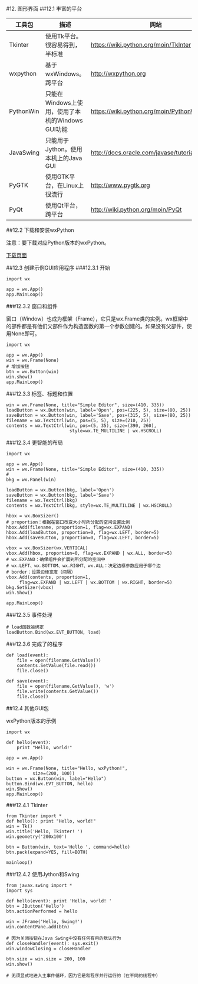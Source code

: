 #12. 图形界面
##12.1 丰富的平台

工具包 | 描述 | 网站
------ | ------- | -----
Tkinter | 使用Tk平台。很容易得到，半标准 | https://wiki.python.org/moin/TkInter
wxpython | 基于wxWindows。跨平台 | http://wxpython.org
PythonWin | 只能在Windows上使用，使用了本机的Windows GUI功能 | https://wiki.python.org/moin/PythonWin
JavaSwing | 只能用于Jython。使用本机上的Java GUI | http://docs.oracle.com/javase/tutorial/uiswing/
PyGTK | 使用GTK平台，在Linux上很流行 | http://www.pygtk.org
PyQt | 使用Qt平台，跨平台 | http://wiki.python.org/moin/PyQt

##12.2 下载和安装wxPython

注意：要下载对应Python版本的wxPython。

[下载页面](https://wxpython.org/download.php)

##12.3 创建示例GUI应用程序
###12.3.1 开始

```
import wx

app = wx.App()
app.MainLoop()
```

###12.3.2 窗口和组件

窗口（Window）也成为框架（Frame），它只是wx.Frame类的实例。wx框架中的部件都是有他们父部件作为构造函数的第一个参数创建的。如果没有父部件，使用None即可。

```
import wx

app = wx.App()
win = wx.Frame(None)
# 增加按钮
btn = wx.Button(win)
win.show()
app.MainLoop()
```

###12.3.3 标签、标题和位置

```
win = wx.Frame(None, title="Simple Editor", size=(410, 335))
loadButton = wx.Button(win, label='Open', pos=(225, 5), size=(80, 25))
saveButton = wx.Button(win, label='Save', pos=(315, 5), size=(80, 25))
filename = wx.TextCtrl(win, pos=(5, 5), size=(210, 25))
contents = wx.TextCtrl(win, pos=(5, 35), size=(390, 260),
                        style=wx.TE_MULTILINE | wx.HSCROLL)
```

###12.3.4 更智能的布局

```
import wx

app = wx.App()
win = wx.Frame(None, title="Simple Editor", size=(410, 335))
# 
bkg = wx.Panel(win)

loadButton = wx.Button(bkg, label='Open')
saveButton = wx.Button(bkg, label='Save')
filename = wx.TextCtrl(bkg)
contents = wx.TextCtrl(bkg, style=wx.TE_MULTILINE | wx.HSCROLL)

hbox = wx.BoxSizer()
# proportion：根据在窗口改变大小时所分配的空间设置比例
hbox.Add(filename, proportion=1, flag=wx.EXPAND)
hbox.Add(loadButton, proportion=0, flag=wx.LEFT, border=5)
hbox.Add(saveButton, proportion=0, flag=wx.LEFT, border=5)

vbox = wx.BoxSizer(wx.VERTICAL)
vbox.Add(hbox, proportion=0, flag=wx.EXPAND | wx.ALL, border=5)
# wx.EXPAND：确保组件会扩展到所分配的空间中
# wx.LEFT、wx.BOTTOM、wx.RIGHT、wx.ALL：决定边框参数应用于哪个边
# border：设置边缘宽度（间隔）
vbox.Add(contents, proportion=1, 
     flag=wx.EXPAND | wx.LEFT | wx.BOTTOM | wx.RIGHT, border=5)
bkg.SetSizer(vbox)
win.Show()

app.MainLoop()
```

###12.3.5 事件处理

```
# load函数被绑定
loadButton.Bind(wx.EVT_BUTTON, load)
```

###12.3.6 完成了的程序

```
def load(event):
    file = open(filename.GetValue())
    contents.SetValue(file.read())
    file.close()
    
def save(event):
    file = open(filename.GetValue(), 'w')
    file.write(contents.GetValue())
    file.close()
```

##12.4 其他GUI包

wxPython版本的示例

```
import wx

def hello(event):
    print "Hello, world!"
    
app = wx.App()

win = wx.Frame(None, title="Hello, wxPython!",
          size=(200, 100))
button = wx.Button(win, label="Hello")
button.Bind(wx.EVT_BUTTON, hello)
win.Show()
app.MainLoop()
```

###12.4.1 Tkinter

```
from Tkinter import *
def hello(): print "Hello, world!"
win = Tk()
win.title('Hello, Tkinter! ')
win.geometry('200x100')

btn = Button(win, text='Hello ', command=hello)
btn.pack(expand=YES, fill=BOTH)

mainloop()
```

###12.4.2 使用Jython和Swing

```
from javax.swing import *
import sys

def hello(event): print 'Hello, world! '
btn = JButton('Hello')
btn.actionPerformed = hello

win = JFrame('Hello, Swing!')
win.contentPane.add(btn)

# 因为关闭按钮在Java Swing中没有任何有用的默认行为
def closeHandler(event): sys.exit()
win.windowClosing = closeHandler

btn.size = win.size = 200, 100
win.show()

# 无须显式地进入主事件循环，因为它是和程序并行运行的（在不同的线程中）
```